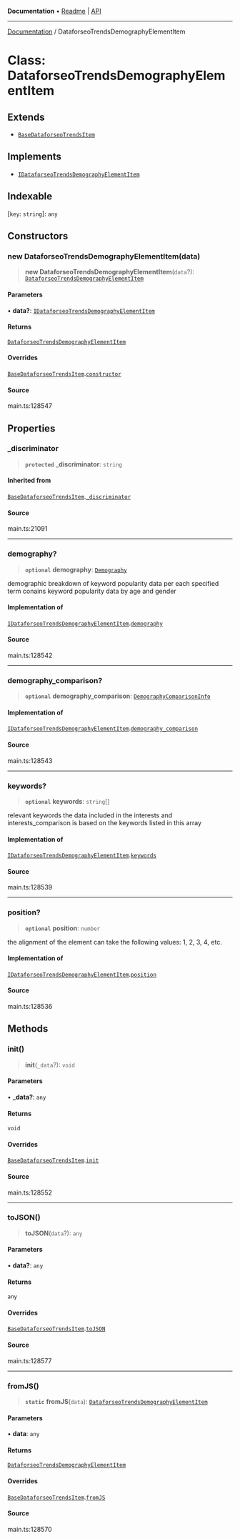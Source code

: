 **Documentation** • [Readme](../README.md) \| [API](../globals.md)

***

[Documentation](../README.md) / DataforseoTrendsDemographyElementItem

# Class: DataforseoTrendsDemographyElementItem

## Extends

- [`BaseDataforseoTrendsItem`](BaseDataforseoTrendsItem.md)

## Implements

- [`IDataforseoTrendsDemographyElementItem`](../interfaces/IDataforseoTrendsDemographyElementItem.md)

## Indexable

 \[`key`: `string`\]: `any`

## Constructors

### new DataforseoTrendsDemographyElementItem(data)

> **new DataforseoTrendsDemographyElementItem**(`data`?): [`DataforseoTrendsDemographyElementItem`](DataforseoTrendsDemographyElementItem.md)

#### Parameters

• **data?**: [`IDataforseoTrendsDemographyElementItem`](../interfaces/IDataforseoTrendsDemographyElementItem.md)

#### Returns

[`DataforseoTrendsDemographyElementItem`](DataforseoTrendsDemographyElementItem.md)

#### Overrides

[`BaseDataforseoTrendsItem`](BaseDataforseoTrendsItem.md).[`constructor`](BaseDataforseoTrendsItem.md#constructors)

#### Source

main.ts:128547

## Properties

### \_discriminator

> **`protected`** **\_discriminator**: `string`

#### Inherited from

[`BaseDataforseoTrendsItem`](BaseDataforseoTrendsItem.md).[`_discriminator`](BaseDataforseoTrendsItem.md#_discriminator)

#### Source

main.ts:21091

***

### demography?

> **`optional`** **demography**: [`Demography`](Demography.md)

demographic breakdown of keyword popularity data per each specified term
conains keyword popularity data by age and gender

#### Implementation of

[`IDataforseoTrendsDemographyElementItem`](../interfaces/IDataforseoTrendsDemographyElementItem.md).[`demography`](../interfaces/IDataforseoTrendsDemographyElementItem.md#demography)

#### Source

main.ts:128542

***

### demography\_comparison?

> **`optional`** **demography\_comparison**: [`DemographyComparisonInfo`](DemographyComparisonInfo.md)

#### Implementation of

[`IDataforseoTrendsDemographyElementItem`](../interfaces/IDataforseoTrendsDemographyElementItem.md).[`demography_comparison`](../interfaces/IDataforseoTrendsDemographyElementItem.md#demography_comparison)

#### Source

main.ts:128543

***

### keywords?

> **`optional`** **keywords**: `string`[]

relevant keywords
the data included in the interests and interests_comparison is based on the keywords listed in this array

#### Implementation of

[`IDataforseoTrendsDemographyElementItem`](../interfaces/IDataforseoTrendsDemographyElementItem.md).[`keywords`](../interfaces/IDataforseoTrendsDemographyElementItem.md#keywords)

#### Source

main.ts:128539

***

### position?

> **`optional`** **position**: `number`

the alignment of the element
can take the following values: 1, 2, 3, 4, etc.

#### Implementation of

[`IDataforseoTrendsDemographyElementItem`](../interfaces/IDataforseoTrendsDemographyElementItem.md).[`position`](../interfaces/IDataforseoTrendsDemographyElementItem.md#position)

#### Source

main.ts:128536

## Methods

### init()

> **init**(`_data`?): `void`

#### Parameters

• **\_data?**: `any`

#### Returns

`void`

#### Overrides

[`BaseDataforseoTrendsItem`](BaseDataforseoTrendsItem.md).[`init`](BaseDataforseoTrendsItem.md#init)

#### Source

main.ts:128552

***

### toJSON()

> **toJSON**(`data`?): `any`

#### Parameters

• **data?**: `any`

#### Returns

`any`

#### Overrides

[`BaseDataforseoTrendsItem`](BaseDataforseoTrendsItem.md).[`toJSON`](BaseDataforseoTrendsItem.md#tojson)

#### Source

main.ts:128577

***

### fromJS()

> **`static`** **fromJS**(`data`): [`DataforseoTrendsDemographyElementItem`](DataforseoTrendsDemographyElementItem.md)

#### Parameters

• **data**: `any`

#### Returns

[`DataforseoTrendsDemographyElementItem`](DataforseoTrendsDemographyElementItem.md)

#### Overrides

[`BaseDataforseoTrendsItem`](BaseDataforseoTrendsItem.md).[`fromJS`](BaseDataforseoTrendsItem.md#fromjs)

#### Source

main.ts:128570
